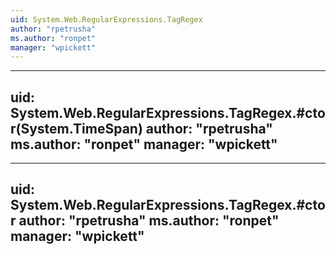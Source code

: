 ```yaml
---
uid: System.Web.RegularExpressions.TagRegex
author: "rpetrusha"
ms.author: "ronpet"
manager: "wpickett"
---
```


---
uid: System.Web.RegularExpressions.TagRegex.#ctor(System.TimeSpan)
author: "rpetrusha"
ms.author: "ronpet"
manager: "wpickett"
---

---
uid: System.Web.RegularExpressions.TagRegex.#ctor
author: "rpetrusha"
ms.author: "ronpet"
manager: "wpickett"
---
